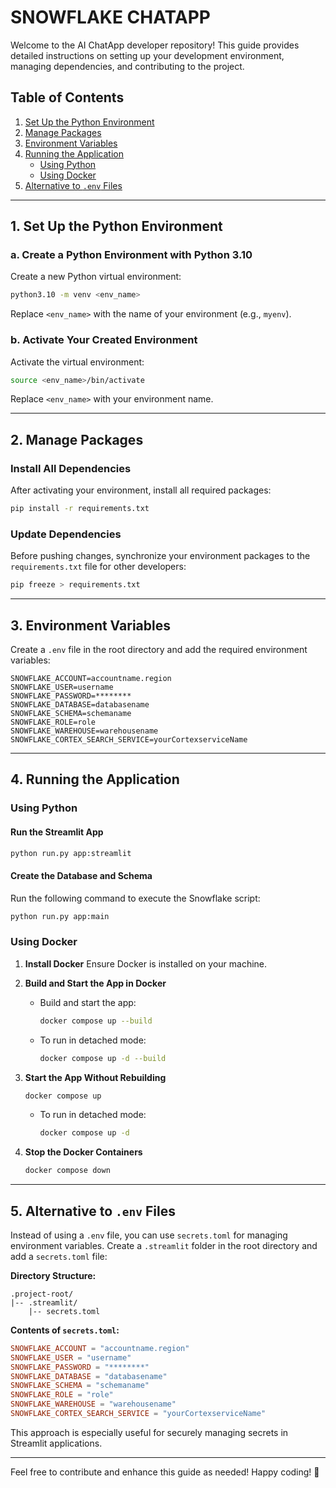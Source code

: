 # SNOWFLAKE CHATAPP

Welcome to the AI ChatApp developer repository! This guide provides detailed instructions on setting up your development environment, managing dependencies, and contributing to the project.

## Table of Contents

1. [Set Up the Python Environment](#1-set-up-the-python-environment)
2. [Manage Packages](#2-manage-packages)
3. [Environment Variables](#3-environment-variables)
4. [Running the Application](#4-running-the-application)
   - [Using Python](#using-python)
   - [Using Docker](#using-docker)
5. [Alternative to ](#alternative-to-env-files)[`.env`](#alternative-to-env-files)[ Files](#alternative-to-env-files)

---

## 1. Set Up the Python Environment

### a. Create a Python Environment with Python 3.10

Create a new Python virtual environment:

```bash
python3.10 -m venv <env_name>
```

Replace `<env_name>` with the name of your environment (e.g., `myenv`).

### b. Activate Your Created Environment

Activate the virtual environment:

```bash
source <env_name>/bin/activate
```

Replace `<env_name>` with your environment name.

---

## 2. Manage Packages

### Install All Dependencies

After activating your environment, install all required packages:

```bash
pip install -r requirements.txt
```

### Update Dependencies

Before pushing changes, synchronize your environment packages to the `requirements.txt` file for other developers:

```bash
pip freeze > requirements.txt
```

---


## 3. Environment Variables

Create a `.env` file in the root directory and add the required environment variables:

```env
SNOWFLAKE_ACCOUNT=accountname.region
SNOWFLAKE_USER=username
SNOWFLAKE_PASSWORD=********
SNOWFLAKE_DATABASE=databasename
SNOWFLAKE_SCHEMA=schemaname
SNOWFLAKE_ROLE=role
SNOWFLAKE_WAREHOUSE=warehousename
SNOWFLAKE_CORTEX_SEARCH_SERVICE=yourCortexserviceName
```


---

## 4. Running the Application

### Using Python

#### Run the Streamlit App

```bash
python run.py app:streamlit
```

#### Create the Database and Schema

Run the following command to execute the Snowflake script:

```bash
python run.py app:main
```

### Using Docker

1. **Install Docker**
   Ensure Docker is installed on your machine.

2. **Build and Start the App in Docker**

   - Build and start the app:
     ```bash
     docker compose up --build
     ```
   - To run in detached mode:
     ```bash
     docker compose up -d --build
     ```

3. **Start the App Without Rebuilding**

   ```bash
   docker compose up
   ```

   - To run in detached mode:
     ```bash
     docker compose up -d
     ```

4. **Stop the Docker Containers**

   ```bash
   docker compose down
   ```

---

## 5. Alternative to `.env` Files

Instead of using a `.env` file, you can use `secrets.toml` for managing environment variables. Create a `.streamlit` folder in the root directory and add a `secrets.toml` file:

**Directory Structure:**

```
.project-root/
|-- .streamlit/
    |-- secrets.toml
```

**Contents of ****`secrets.toml`****:**

```toml
SNOWFLAKE_ACCOUNT = "accountname.region"
SNOWFLAKE_USER = "username"
SNOWFLAKE_PASSWORD = "********"
SNOWFLAKE_DATABASE = "databasename"
SNOWFLAKE_SCHEMA = "schemaname"
SNOWFLAKE_ROLE = "role"
SNOWFLAKE_WAREHOUSE = "warehousename"
SNOWFLAKE_CORTEX_SEARCH_SERVICE = "yourCortexserviceName"
```

This approach is especially useful for securely managing secrets in Streamlit applications.

---

Feel free to contribute and enhance this guide as needed! Happy coding! 🚀

